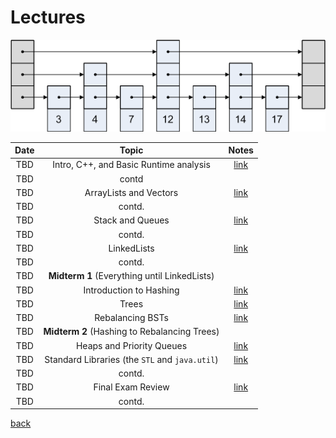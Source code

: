 # Lectures

![skip list](images/skiplist.png)

Date | Topic | Notes
:---: | :---: | :---:
TBD | Intro, C++, and Basic Runtime analysis | [link](./Lectures/intro.md)
TBD | contd |
TBD | ArrayLists and Vectors | [link](./Lectures/arraylists_vectors.md)
TBD | contd. |
TBD | Stack and Queues | [link](./Lectures/stacks_queues.md)
TBD | contd. |
TBD | LinkedLists | [link](./Lectures/linkedlists.md)
TBD | contd. |
TBD | **Midterm 1** (Everything until LinkedLists) |
TBD | Introduction to Hashing | [link](./Lectures/hashing.md)
TBD | Trees | [link](./Lectures/Trees.md)
TBD | Rebalancing BSTs | [link](./Lectures/rebalancing.md)
TBD | **Midterm 2** (Hashing to Rebalancing Trees) |
TBD | Heaps and Priority Queues | [link](./Lectures/heaps_pqs.md)
TBD | Standard Libraries (the `STL` and `java.util`) | [link](./Lectures/libraries.md)
TBD | contd. |
TBD | Final Exam Review | [link](./Lectures/review.md)
TBD | contd.

[back](index.md)